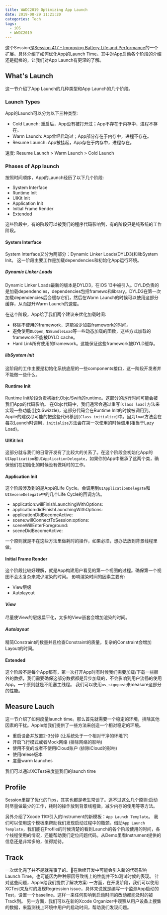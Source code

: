 ```yaml
---
title: WWDC2019 Optimizing App Launch
date: 2019-08-29 11:21:20
categories: Tech
tags:
  - iOS
  - WWDC2019
---
```


这个Session是[Session 417 - Improving Battery Life and Performance](https://developer.apple.com/videos/play/wwdc2019/417/)的一个扩展。具体介绍了如何优化App的Launch Time。其中对App启动各个阶段的介绍还是挺棒的，让我们对App Launch有更深的了解。
<!-- more -->
## What's Launch
这一节介绍了App Launch的几种类型和App Launch的几个阶段。

### Launch Types
App的Launch可以分为以下三种类型:
- Cold Launch: 重启后，App没有被打开过；App不存在于内存中，进程不存在。
- Warm Launch: App曾经启动过；App部分存在于内存中，进程不存在。
- Resume Launch: App被挂起，App存在于内存中，进程存在。 

速度: Resume Launch > Warm Launch > Cold Launch

### Phases of App launch
按照时间顺序，App的Launch经历了以下几个阶段:
- System Interface
- Runtime Init
- UIKit Init
- Application Init
- Initial Frame Render
- Extended

这些阶段中，有的阶段可以被我们的程序代码影响到，有的阶段只是纯系统的工作阶段。

#### System Interface
System Interface又分为两部分：Dynamic Linker Loads(DYLD3)和libSystem Init。
这一阶段主要工作是加载dependencies和初始化App运行环境。

##### Dynamic Linker Loads
Dynamic Linker Loads最新的版本是DYLD3，在iOS 13中被引入。DYLD负责的是加载dependencies，dependencies包括framewo和library。DYLD3在第一次加载dependencies后会缓存它们，然后在Warm Launch的时候可以使用这部分缓存，从而提升Warm Launch的速度。

在这个阶段，App给了我们两个建议来优化加载时间:
- 移除不使用的framework，这能减少加载framework的时间。
- 避免使用`DLOpen`, `NSBundleLoad`等一些动态加载的函数，这些方式加载的framework不能被DYLD cache。
- Hard Link所有使用的framework。这能保证这些framework被DYLD缓存。

##### libSystem Init
这阶段的工作主要是初始化系统底层的一些components接口，这一阶段开发者并不能做一些什么。

#### Runtime Init
Runtime Init阶段负责初始化Objc/Swift的runtime。这部分的运行时间可能会被我们App的代码影响。
在Objc代码中，我们通常会通过重写`[Class load]`方法来实现一些功能(比如Swizzle)，这部分代码会在Runtime Init的时候被调用到。Apple的建议尽可能的把这些代码移到`[Class initialize]`中。因为`load`方法会在每次Launch时调用，`initialize`方法会在第一次使用的时候调用(相当于Lazy Load)。

#### UIKit Init
这部分就与我们的日常开发有了比较大的关系了。在这个阶段会初始化App的`UIApplication`和`UIApplicationDelegate`，如果你的App中继承了这两个类，确保他们在初始化的时候没有做耗时的工作。

#### Application Init
这个阶段涉及到的是App的Life Cycle。会调用到`UIApplicationDelegate`和`UISeceneDelegate`中的几个Life Cycle的回调方法。
- application:willFinishLaunchingWithOptions: 
- application:didFinishLaunchingWithOptions:
- applicationDidBecomeActive:
- scene:willConnectToSession:options: 
- sceneWillEnterForeground: 
- sceneDidBecomeActive:

一个原则就是不在这些方法里做耗时的操作，如果必须，想办法放到背景线程里做。

#### Initial Frame Render
这个阶段比较好理解，就是App构建用户看见的第一个视图的过程。确保第一个视图不会太复杂来减少渲染的时间。
影响渲染时间的因素主要有:
- View层级
- Autolayout

##### View
尽量使View的层级扁平化，太多的View嵌套会增加渲染的时间。

##### Autolayout
精简Constraint的数量并且检查Constraint的质量，复杂的Constraint会增加Layout的时间。

#### Extended
这个阶段不是每个App都有，第一次打开App时有时候我们需要加载/下载一些额外的数据，我们需要确保这部分数据都是异步加载的，不会影响到用户流畅的使用App。一个原则就是不阻塞主线程。
我们可以使用`os_signpost`来measure这部分的性能。

## Measure Lauch
这一节介绍了如何度量launch time。那么首先就需要一个稳定的环境，排除其他因素的干扰。Apple给我们提供了一些方法来创造一个相对稳定的环境。

- 重启设备并放置2-3分钟 (让系统处于一个相对干净的环境下)
- 开启飞行模式或者Mock网络 (排除网络的影响)
- 使用不变的或者不使用iCloud账户 (排除iCloud的影响)
- 使用relese版本
- 度量warm launches

我们可以通过XCTest来度量我们的launch time

## Profile
Session里提了优化的Tips，其实也都是老生常谈了。逃不过这么几个原则:启动时尽量做最少的工作，耗时的操作放到背景线程做，减少内存的使用等等方法。

另外介绍了Xcode 11中引入的Instrument的新模板：`App Launch Template`。
我们可以使用这个模板来帮助我们发现启动过程中的瓶颈。借助`App Launch Template`，我们能在Profile的时候清楚的看到Launch的各个阶段使用的时间，各个线程使用的情况，还能帮助我们定位问题代码。从Demo里看Instrument提供的信息还是非常多的，值得期待。

## Track
一次优化完了并不是就完事了的。在后续开发中可能会引入新的代码影响Launch Time，也可能因为种种原因导致线上的性能并不如测试时候的表现。
针对这些问题，Apple给我们提供了解决方案:
一方面，在开发阶段，我们可以使用XCTest来及时的发现Regression issue，具体来说就是编写一个监测App启动的Test，设置一个baseline。这样一来任何影响到启动时间的改动都能及时的被Track到。
另一方面，我们可以在新的Xcode Organizer中观察从用户设备上搜集的数据，来监测线上环境中用户的启动时间，帮助我们发现问题。

